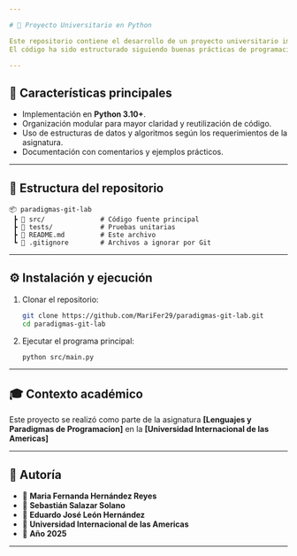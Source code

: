 ```yaml
---

# 📘 Proyecto Universitario en Python

Este repositorio contiene el desarrollo de un proyecto universitario implementado en **Python**.
El código ha sido estructurado siguiendo buenas prácticas de programación y se encuentra documentado para facilitar su comprensión y mantenimiento.

---
```


## 🚀 Características principales

* Implementación en **Python 3.10+**.
* Organización modular para mayor claridad y reutilización de código.
* Uso de estructuras de datos y algoritmos según los requerimientos de la asignatura.
* Documentación con comentarios y ejemplos prácticos.

---

## 📂 Estructura del repositorio

```
📦 paradigmas-git-lab
 ┣ 📂 src/              # Código fuente principal
 ┣ 📂 tests/            # Pruebas unitarias
 ┣ 📜 README.md         # Este archivo
 ┗ 📜 .gitignore        # Archivos a ignorar por Git
```

---

## ⚙️ Instalación y ejecución

1. Clonar el repositorio:

   ```bash
   git clone https://github.com/MariFer29/paradigmas-git-lab.git
   cd paradigmas-git-lab
   ```

2. Ejecutar el programa principal:

   ```bash
   python src/main.py
   ```

---

## 🎓 Contexto académico

Este proyecto se realizó como parte de la asignatura **\[Lenguajes y Paradigmas de Programacion]** en la **\[Universidad Internacional de las Americas]**

---

## 📌 Autoría

* 👤 **Maria Fernanda Hernández Reyes** 
* 👤 **Sebastián Salazar Solano** 
* 👤 **Eduardo José León Hernández** 
* 🏫 **Universidad Internacional de las Americas**
* 📅 **Año 2025**

---
